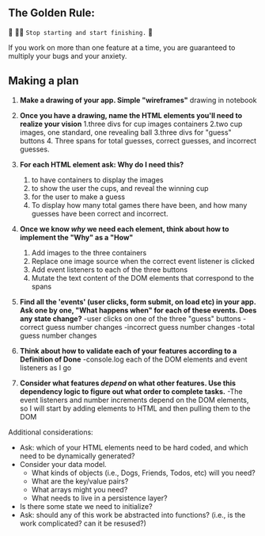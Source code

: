 ## The Golden Rule: 

🦸 🦸‍♂️ `Stop starting and start finishing.` 🏁

If you work on more than one feature at a time, you are guaranteed to multiply your bugs and your anxiety.

## Making a plan

1) **Make a drawing of your app. Simple "wireframes"**
  drawing in notebook
1) **Once you have a drawing, name the HTML elements you'll need to realize your vision**
    1.three divs for cup images containers
      2.two cup images, one standard, one revealing ball
    3.three divs for "guess" buttons
    4. Three spans for total guesses, correct guesses, and incorrect guesses.

1) **For each HTML element ask: Why do I need this?** 
    1. to have containers to display the images
      2. to show the user the cups, and reveal the winning cup
    3. for the user to make a guess
    4. To display how many total games there have been, and how many guesses have been correct and incorrect.

1) **Once we know _why_ we need each element, think about how to implement the "Why" as a "How"**
    1. Add images to the three containers
      2. Replace one image source when the correct event listener is clicked
    3. Add event listeners to each of the three buttons
    4. Mutate the text content of the DOM elements that correspond to the spans

1) **Find all the 'events' (user clicks, form submit, on load etc) in your app. Ask one by one, "What happens when" for each of these events. Does any state change?**
    -user clicks on one of the three "guess" buttons
    -correct guess number changes
    -incorrect guess number changes
    -total guess number changes

1) **Think about how to validate each of your features according to a Definition of Done**
  -console.log each of the DOM elements and event listeners as I go

1) **Consider what features _depend_ on what other features. Use this dependency logic to figure out what order to complete tasks.**
  -The event listeners and number increments depend on the DOM elements, so I will start by adding elements to HTML and then pulling them to the DOM

Additional considerations:
- Ask: which of your HTML elements need to be hard coded, and which need to be dynamically generated?
- Consider your data model. 
  - What kinds of objects (i.e., Dogs, Friends, Todos, etc) will you need? 
  - What are the key/value pairs? 
  - What arrays might you need? 
  - What needs to live in a persistence layer?
- Is there some state we need to initialize?
- Ask: should any of this work be abstracted into functions? (i.e., is the work complicated? can it be resused?)
